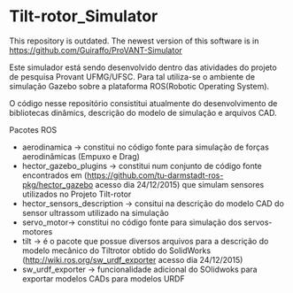 # Tilt-rotor_Simulator

This repository is outdated. The newest version of this software is in https://github.com/Guiraffo/ProVANT-Simulator

Este simulador está sendo desenvolvido dentro das atividades do projeto de pesquisa Provant UFMG/UFSC. Para tal utiliza-se o ambiente de simulação Gazebo sobre a plataforma ROS(Robotic Operating System). 

O código nesse repositório consistitui atualmente do desenvolvimento de bibliotecas dinâmics, descrição do modelo de simulação e arquivos CAD.

Pacotes ROS
- aerodinamica -> constitui no código fonte para simulação de forças aerodinâmicas (Empuxo e Drag)
- hector_gazebo_plugins -> constitui num conjunto de código fonte encontrados em (https://github.com/tu-darmstadt-ros-pkg/hector_gazebo acesso dia 24/12/2015) que simulam sensores utilizados no Projeto Tilt-rotor
- hector_sensors_description -> consitui na descrição do modelo CAD do sensor ultrassom utilizado na simulação
- servo_motor-> constitui no código fonte para simulação dos servos-motores
- tilt -> é o pacote que possue diversos arquivos para a descrição do modelo mecânico do Tiltrotor obtido do SolidWorks (http://wiki.ros.org/sw_urdf_exporter acesso dia 24/12/2015)
- sw_urdf_exporter -> funcionalidade adicional do SOlidwoks para exportar modelos CADs para modelos URDF


